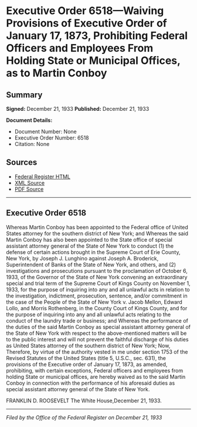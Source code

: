# Executive Order 6518—Waiving Provisions of Executive Order of January 17, 1873, Prohibiting Federal Officers and Employees From Holding State or Municipal Offices, as to Martin Conboy

## Summary

**Signed:** December 21, 1933
**Published:** December 21, 1933

**Document Details:**
- Document Number: None
- Executive Order Number: 6518
- Citation: None

## Sources
- [Federal Register HTML](https://www.presidency.ucsb.edu/documents/executive-order-6518-waiving-provisions-executive-order-january-17-1873-prohibiting)
- [XML Source](None)
- [PDF Source](None)

---

## Executive Order 6518

Whereas Martin Conboy has been appointed to the Federal office of United States attorney for the southern district of New York; and
Whereas the said Martin Conboy has also been appointed to the State office of special assistant attorney general of the State of New York to conduct (1) the defense of certain actions brought in the Supreme Court of Erie County, New York, by Joseph J. Lunghino against Joseph A. Broderick, Superintendent of Banks of the State of New York, and others, and (2) investigations and prosecutions pursuant to the proclamation of October 6, 1933, of the Governor of the State of New York convening an extraordinary special and trial term of the Supreme Court of Kings County on November 1, 1933, for the purpose of inquiring into any and all unlawful acts in relation to the investigation, indictment, prosecution, sentence, and/or commitment in the case of the People of the State of New York v. Jacob Mellon, Edward Lollo, and Morris Rothenberg, in the County Court of Kings County, and for the purpose of inquiring into any and all unlawful acts relating to the conduct of the laundry trade or business; and
Whereas the performance of the duties of the said Martin Conboy as special assistant attorney general of the State of New York with respect to the above-mentioned matters will be to the public interest and will not prevent the faithful discharge of his duties as United States attorney of the southern district of New York;
Now, Therefore, by virtue of the authority vested in me under section 1753 of the Revised Statutes of the United States (title 5, U.S.C., sec. 631), the provisions of the Executive order of January 17, 1873, as amended, prohibiting, with certain exceptions, Federal officers and employees from holding State or municipal offices, are hereby waived as to the said Martin Conboy in connection with the performance of his aforesaid duties as special assistant attorney general of the State of New York.

FRANKLIN D. ROOSEVELT
The White House,December 21, 1933.

---

*Filed by the Office of the Federal Register on December 21, 1933*
